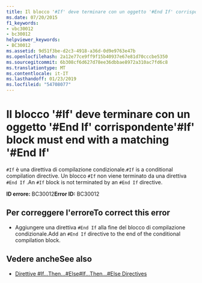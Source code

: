```yaml
---
title: Il blocco '#If' deve terminare con un oggetto '#End If' corrispondente
ms.date: 07/20/2015
f1_keywords:
- vbc30012
- bc30012
helpviewer_keywords:
- BC30012
ms.assetid: 9d51f3be-d2c3-4918-a36d-0d9e9763e47b
ms.openlocfilehash: 2a12e77ce9ff9f15b40937e67e81d70cccbe5350
ms.sourcegitcommit: 6b308cf6d627d78ee36dbbae8972a310ac7fd6c8
ms.translationtype: MT
ms.contentlocale: it-IT
ms.lasthandoff: 01/23/2019
ms.locfileid: "54708077"
---
```

# <a name="if-block-must-end-with-a-matching-end-if"></a><span data-ttu-id="3f915-102">Il blocco '#If' deve terminare con un oggetto '#End If' corrispondente</span><span class="sxs-lookup"><span data-stu-id="3f915-102">'#If' block must end with a matching '#End If'</span></span>
<span data-ttu-id="3f915-103">`#If` è una direttiva di compilazione condizionale.</span><span class="sxs-lookup"><span data-stu-id="3f915-103">`#If` is a conditional compilation directive.</span></span> <span data-ttu-id="3f915-104">Un blocco `#If` non viene terminato da una direttiva `#End If` .</span><span class="sxs-lookup"><span data-stu-id="3f915-104">An `#If` block is not terminated by an `#End If` directive.</span></span>  
  
 <span data-ttu-id="3f915-105">**ID errore:** BC30012</span><span class="sxs-lookup"><span data-stu-id="3f915-105">**Error ID:** BC30012</span></span>  
  
## <a name="to-correct-this-error"></a><span data-ttu-id="3f915-106">Per correggere l'errore</span><span class="sxs-lookup"><span data-stu-id="3f915-106">To correct this error</span></span>  
  
-   <span data-ttu-id="3f915-107">Aggiungere una direttiva `#End If` alla fine del blocco di compilazione condizionale.</span><span class="sxs-lookup"><span data-stu-id="3f915-107">Add an `#End If` directive to the end of the conditional compilation block.</span></span>  
  
## <a name="see-also"></a><span data-ttu-id="3f915-108">Vedere anche</span><span class="sxs-lookup"><span data-stu-id="3f915-108">See also</span></span>
- [<span data-ttu-id="3f915-109">Direttive #If...Then...#Else</span><span class="sxs-lookup"><span data-stu-id="3f915-109">#If...Then...#Else Directives</span></span>](../../visual-basic/language-reference/directives/if-then-else-directives.md)
